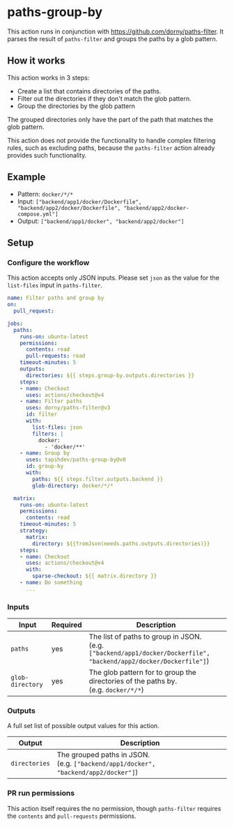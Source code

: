# paths-group-by

This action runs in conjunction with https://github.com/dorny/paths-filter.
It parses the result of `paths-filter` and groups the paths by a glob pattern.

## How it works

This action works in 3 steps:
- Create a list that contains directories of the paths.
- Filter out the directories if they don't match the glob pattern.
- Group the directories by the glob pattern

The grouped directories only have the part of the path that matches the glob pattern.

This action does not provide the functionality to handle complex filtering rules, such as excluding paths,
because the `paths-filter` action already provides such functionality.

## Example

- Pattern: `docker/*/*`
- Input: `["backend/app1/docker/Dockerfile", "backend/app2/docker/Dockerfile", "backend/app2/docker-compose.yml"]`
- Output: `["backend/app1/docker", "backend/app2/docker"]`

## Setup

### Configure the workflow

This action accepts only JSON inputs. Please set `json` as the value for the `list-files` input in `paths-filter`.

```yaml
name: Filter paths and group by
on:
  pull_request:

jobs:
  paths:
    runs-on: ubuntu-latest
    permissions:
      contents: read
      pull-requests: read
    timeout-minutes: 5
    outputs:
      directories: ${{ steps.group-by.outputs.directories }}
    steps:
    - name: Checkout
      uses: actions/checkout@v4
    - name: Filter paths
      uses: dorny/paths-filter@v3
      id: filter
      with:
        list-files: json
        filters: |
          docker:
            - 'docker/**'
    - name: Group by
      uses: tapihdev/paths-group-by@v0
      id: group-by
      with:
        paths: ${{ steps.filter.outputs.backend }}
        glob-directory: docker/*/*

  matrix:
    runs-on: ubuntu-latest
    permissions:
      contents: read
    timeout-minutes: 5
    strategy:
      matrix:
        directory: ${{fromJson(needs.paths.outputs.directories)}}
    steps:
    - name: Checkout
      uses: actions/checkout@v4
      with:
        sparse-checkout: ${{ matrix.directory }}
    - name: Do something
      ...
```

### Inputs

| **Input**        | **Required** | **Description**                                                                                                       |
| ---------------- | ------------ | --------------------------------------------------------------------------------------------------------------------- |
| `paths`          | yes          | The list of paths to group in JSON.<br/>(e.g. `["backend/app1/docker/Dockerfile", "backend/app2/docker/Dockerfile"]`) |
| `glob-directory` | yes          | The glob pattern for to group the directories of the paths by.<br/>(e.g. `docker/*/*`)                                |

### Outputs

A full set list of possible output values for this action.

| **Output**    | **Description**                                                                        |
| ------------- | -------------------------------------------------------------------------------------- |
| `directories` | The grouped paths in JSON.<br/>(e.g. `["backend/app1/docker", "backend/app2/docker"]`) |

### PR run permissions

This action itself requires the no permission, though `paths-filter` requires the `contents` and `pull-requests` permissions.